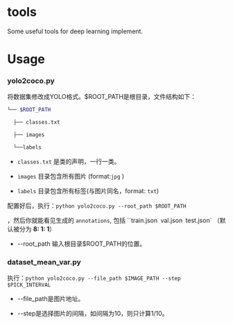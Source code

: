 # tools

Some useful tools for deep learning implement.

# Usage

### yolo2coco.py

将数据集修改成YOLO格式。$ROOT_PATH是根目录，文件结构如下：

```bash
└── $ROOT_PATH

  ├── classes.txt

  ├── images

  └──labels
```

- `classes.txt` 是类的声明，一行一类。

-  `images` 目录包含所有图片 (format:`jpg` )

- `labels` 目录包含所有标签(与图片同名，format: `txt`)

配置好后，执行：`python yolo2coco.py --root_path $ROOT_PATH`

，然后你就能看见生成的 `annotations`, 包括 ``train.json` `val.json` `test.json` （默认被分为 **8: 1: 1**）

- --root_path 输入根目录$ROOT_PATH的位置。

### dataset_mean_var.py

执行：`python yolo2coco.py --file_path $IMAGE_PATH --step $PICK_INTERVAL`

- --file_path是图片地址。

- --step是选择图片的间隔，如间隔为10，则只计算1/10。

